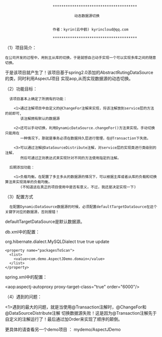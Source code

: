                           ***************************************

                                    动态数据源切换


                          作者：kyrin(云中鹤) kyrincloud@qq.com

                          ***************************************
（1）项目简介：

    在公司开发的过程中，用到主从库的切换，于是就想自己动手实现一个可以实现多库之间的随意切换。
  于是该项目就产生了！该项目基于spring2.0添加的AbstractRutingDataSource的类，同时利用AspectJ项目 实现aop,从而实现数据源的动态切换。

（2）功能目标：

      该项目基本上确定了所拥有的功能：

        <1>通过注解项目中自定义的@ChangeFor注解来实现，将该注解放到service层的方法的前即可,
           该注解拥有默认的数据源

        <2>还可以手动切换，利用DynamicDataSource.changeFor()方法来实现。手动切换只能用在
           一种情况下，那就是事务必须在数据持久层进行管理，在@Transaction下失效。

        <3>可以通过注解@DataSourceDistribute注解，对service层的实现类进行类级别的注解，
           然后可通过正则表达式来实现针对不同的方法使用指定的注解。

      后期添加功能：

        <1>负载均衡。在配置了多主多从的数据源的情况下，可以根据主库或者从库的负载和切换算法来实现简单的负载均衡。
           (不知道这在真正的项目使用中是否有意义，不过，我还是决定实现一下)
   
（3）配置方式

      在配置DynamicDataSource数据源的时候，必须配置defaultTargetDataSource在这个关键字对应的数据源，否则报错！
  defaultTargetDataSource是默认数据源。

db.xml中的配置：

  <bean id="dataSource1" class="com.mchange.v2.c3p0.ComboPooledDataSource">
    <property name="driverClass" value="com.mysql.jdbc.Driver" />
    <property name="jdbcUrl" value="jdbc:mysql://localhost:3306/demo?useUnicode=true&amp;characterEncoding=UTF-8"/>
    <property name="user" value="root"/>
    <property name="password" value="root"/>
    <property name="maxIdleTime" value="6000"/>
    <property name="maxPoolSize" value="3" />
    <property name="minPoolSize" value="1" />
  </bean>

  <bean id="dataSource2" class="com.mchange.v2.c3p0.ComboPooledDataSource">
    <property name="driverClass" value="com.mysql.jdbc.Driver" />
    <property name="jdbcUrl" value="jdbc:mysql://localhost:3306/demo2?useUnicode=true&amp;characterEncoding=UTF-8"/>
    <property name="user" value="root"/>
    <property name="password" value="root"/>
    <property name="maxIdleTime" value="6000"/>
    <property name="maxPoolSize" value="3" />
    <property name="minPoolSize" value="1" />
  </bean>

  <bean id="dataSource" class="com.demo.AspectJDemo.datasource.DynamicDataSource">
    <property name="targetDataSources">
        <map>
            <entry key="defaultTargetDataSource" value-ref="dataSource1" />
            <entry key="slave" value-ref="dataSource2" />
        </map>
    </property>
  </bean>

  <bean id="sessionFactory" class="org.springframework.orm.hibernate4.LocalSessionFactoryBean">
    <property name="dataSource" ref="dataSource" />
    <property name="hibernateProperties">
      <props>
        <prop key="hibernate.dialect">org.hibernate.dialect.MySQLDialect </prop>
        <prop key="hibernate.show_sql">true</prop>
        <prop key="hibernate.format_sql">true</prop>
        <prop key="hibernate.hbm2ddl.auto">update</prop>
      </props>
    </property>

    <property name="packagesToScan">
      <list>
        <value>com.demo.AspectJDemo.domain</value>
      </list>
    </property>
  </bean>
  <bean id="transactionManager" class="org.springframework.orm.hibernate4.HibernateTransactionManager">
  <property name="sessionFactory" ref="sessionFactory"/>

  spring.xml中的配置：

  <!-- 只用cglib代理，替换掉默认的JDK动态代理,order必须大于@Aspect的order，也就是必须大于0-->
  <aop:aspectj-autoproxy proxy-target-class="true" order="6000"/>


（4）遇到的问题：

  <1>遇到的最大的问题，就是当使用@Transaction注解时，@ChangeFor和@DataSourceDistribute注解
   切换数据源失败！这是因为@Transaction注解先于自定义的注解运行了！最后通过加Order来实现了顺序的颠倒。
   
   
更具体的请查看另一个demo项目 ：  mydemo/AspectJDemo
